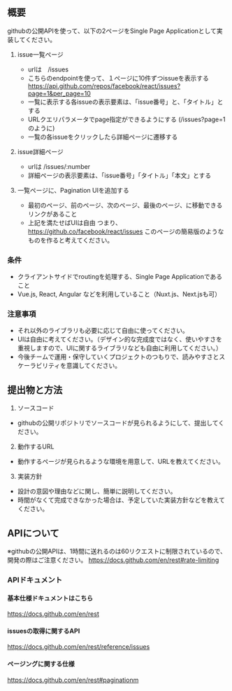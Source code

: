 ## 概要
githubの公開APIを使って、以下の2ページをSingle Page Applicationとして実装してください。
1. issue一覧ページ
    - urlは　/issues
    - こちらのendpointを使って、１ページに10件ずつissueを表示する　
https://api.github.com/repos/facebook/react/issues?page=1&per_page=10
    - 一覧に表示する各issueの表示要素は、「issue番号」と、「タイトル」とする
    - URLクエリパラメータでpage指定ができるようにする (/issues?page=1 のように)
    - 一覧の各issueをクリックしたら詳細ページに遷移する

2. issue詳細ページ
    - urlは /issues/:number
    - 詳細ページの表示要素は、「issue番号」「タイトル」「本文」とする

3. 一覧ページに、Pagination UIを追加する
    - 最初のページ、前のページ、次のページ、最後のページ、に移動できるリンクがあること
    - 上記を満たせばUIは自由
つまり、
https://github.co/facebook/react/issues
このページの簡易版のようなものを作ると考えてください。

### 条件
- クライアントサイドでroutingを処理する、Single Page Applicationであること
- Vue.js, React, Angular などを利用していること（Nuxt.js、Next.jsも可）

### 注意事項
- それ以外のライブラリも必要に応じて自由に使ってください。
- UIは自由に考えてください。（デザイン的な完成度ではなく、使いやすさを重視しますので、UIに関するライブラリなども自由に利用してください。）
- 今後チームで運用・保守していくプロジェクトのつもりで、読みやすさとスケーラビリティを意識してください。

## 提出物と方法
1. ソースコード
  - githubの公開リポジトリでソースコードが見られるようにして、提出してください。
2. 動作するURL
  - 動作するページが見られるような環境を用意して、URLを教えてください。
3. 実装方針
  - 設計の意図や理由などに関し、簡単に説明してください。
  - 時間がなくて完成できなかった場合は、予定していた実装方針などを教えてください。

## APIについて
※githubの公開APIは、1時間に送れるのは60リクエストに制限されているので、開発の際はご注意ください。
https://docs.github.com/en/rest#rate-limiting

### APIドキュメント
#### 基本仕様ドキュメントはこちら  
https://docs.github.com/en/rest
#### issuesの取得に関するAPI  
https://docs.github.com/en/rest/reference/issues
#### ページングに関する仕様  
https://docs.github.com/en/rest#paginationm

